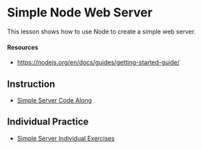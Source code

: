 # Simple Node Web Server
This lesson shows how to use Node to create a simple web server. 

#### Resources
- https://nodejs.org/en/docs/guides/getting-started-guide/

## Instruction
- [Simple Server Code Along](SimpleServerCodeAlong.md)

## Individual Practice
- [Simple Server Individual Exercises](SimpleServerIndividualExercises.md)